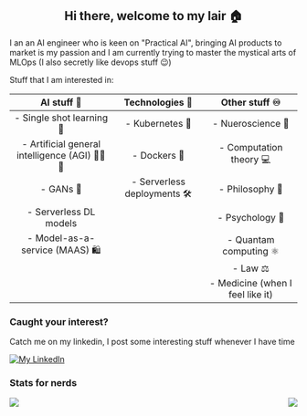 <h2 align="center">Hi there, welcome to my lair 🏠</h2>

I an an AI engineer who is keen on "Practical AI", bringing AI products to market is my passion and I am currently trying to master the mystical arts of MLOps (I also secretly like devops stuff 😉)

Stuff that I am interested in:

|AI stuff 🤖                           |Technologies 🔧            |Other stuff ♾|
|:---------------------------------------------:|:----------------------------:|:------------------------------:|
|- Single shot learning  🤔                     |- Kubernetes 🐙               |- Nueroscience 🧠
|- Artificial general intelligence (AGI) 🌟🧠🌟|- Dockers 🐳                  |- Computation theory 💻
|- GANs 🥊                                      |- Serverless deployments 🛠    |- Philosophy 🗿
|- Serverless DL models                         |                               |- Psychology 📖
|- Model-as-a-service (MAAS) 🛍                 |                               |- Quantam computing ⚛
|                                               |                               |- Law ⚖
|                                               |                               |- Medicine (when I feel like it)

### Caught your interest?

Catch me on my linkedin, I post some interesting stuff whenever I have time

[![My LinkedIn](https://img.shields.io/badge/LinkedIn-0077B5?style=for-the-badge&logo=linkedin&logoColor=white)](https://www.linkedin.com/in/amr-ahmed-ai/)


### Stats for nerds

<a href="https://github.com/anuraghazra/github-readme-stats">
  <img align="right" src="https://github-readme-stats.vercel.app/api?username=Amr-devman&show_icons=true&theme=radical" />
</a>


<a href="https://github.com/anuraghazra/github-readme-stats">
  <img align="left" src="https://github-readme-stats.vercel.app/api/top-langs/?username=Amr-devman&theme=radical&compact=true" />
</a>



